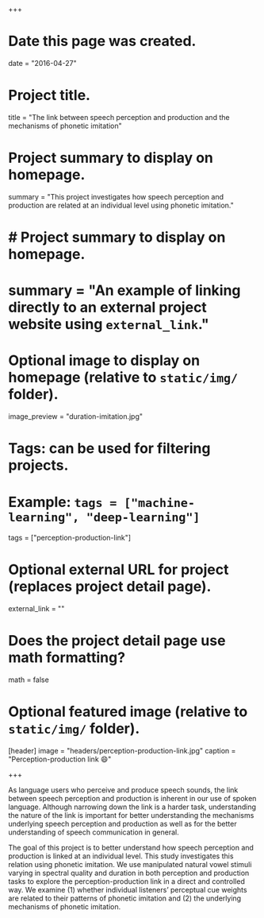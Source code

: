 +++
# Date this page was created.
date = "2016-04-27"

# Project title.
title = "The link between speech perception and production and the mechanisms of phonetic imitation"

# Project summary to display on homepage.
summary = "This project investigates how speech perception and production are related at an individual level using phonetic imitation."

# # Project summary to display on homepage.
# summary = "An example of linking directly to an external project website using `external_link`."

# Optional image to display on homepage (relative to `static/img/` folder).
image_preview = "duration-imitation.jpg"

# Tags: can be used for filtering projects.
# Example: `tags = ["machine-learning", "deep-learning"]`
tags = ["perception-production-link"]

# Optional external URL for project (replaces project detail page).
external_link = ""

# Does the project detail page use math formatting?
math = false

# Optional featured image (relative to `static/img/` folder).
[header]
image = "headers/perception-production-link.jpg"
caption = "Perception-production link :smile:"

+++

As language users who perceive and produce speech sounds, the link between speech perception and production is inherent in our use of spoken language. Although narrowing down the link is a harder task, understanding the nature of the link is important for better understanding the mechanisms underlying speech perception and production as well as for the better understanding of speech communication in general.

The goal of this project is to better understand how speech perception and production is linked at an individual level. This study investigates this relation using phonetic imitation. We use manipulated natural vowel stimuli varying in spectral quality and duration in both perception and production tasks to explore the perception-production link in a direct and controlled way. We examine (1) whether individual listeners’ perceptual cue weights are related to their patterns of phonetic imitation and (2) the underlying mechanisms of phonetic imitation.